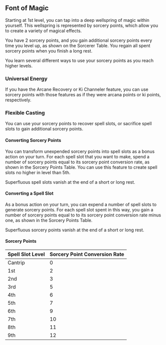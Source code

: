 ## Font of Magic
Starting at 1st level, you can tap into a deep wellspring of magic within yourself.
This wellspring is represented by sorcery points, which allow you to create a variety of magical effects.

You have 2 sorcery points, and you gain additional sorcery points every time you level up, as shown on the Sorcerer Table.
You regain all spent sorcery points when you finish a long rest.

You learn several different ways to use your sorcery points as you reach higher levels.

### Universal Energy
If you have the Arcane Recovery or Ki Channeler feature, you can use sorcery points with those features as if they were arcana points or ki points, respectively.

### Flexible Casting
You can use your sorcery points to recover spell slots, or sacrifice spell slots to gain additional sorcery points.

#### Converting Sorcery Points
You can transform unexpended sorcery points into spell slots as a bonus action on your turn.
For each spell slot that you want to make, spend a number of sorcery points equal to its sorcery point conversion rate, as shown in the Sorcery Points Table.
You can use this feature to create spell slots no higher in level than 5th.

Superfluous spell slots vanish at the end of a short or long rest.

#### Converting a Spell Slot
As a bonus action on your turn, you can expend a number of spell slots to generate sorcery points.
For each spell slot spent in this way, you gain a number of sorcery points equal to to its sorcery point conversion rate minus one, as shown in the Sorcery Points Table.

Superfluous sorcery points vanish at the end of a short or long rest.

#### Sorcery Points

| Spell Slot Level | Sorcery Point Conversion Rate |
|------------------|-------------------------------|
| Cantrip          | 0                             |
| 1st              | 2                             |
| 2nd              | 3                             |
| 3rd              | 5                             |
| 4th              | 6                             |
| 5th              | 7                             |
| 6th              | 9                             |
| 7th              | 10                            |
| 8th              | 11                            |
| 9th              | 12                            |

<!--

-<< CHANGES >>-
- added conversion rates for spells of higher in level than 5th
- increased payout for converting spell slots to sorcery points
- you can now convert multiple spell slots at once
- you can now generate multiple spell slots at once
- but you can't do both at once
- increased pool of sorcery points to 1.5 times your level

-<< TODO >>-
- reword confusing rules

-<< COMMENTARY >>-
- the sorcery point tax was too high in vanilla, so it was lowered.
- low-level spells experience a higher tax than high-level spell slots.
- thus, creating low-level spell slots from a high level spell slot is easy.
- creating a high-level spell slot from many low level spell-slots is hard.

-->
